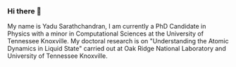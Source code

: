 ### Hi there 👋

My name is Yadu Sarathchandran, I am currently a PhD Candidate in Physics with a minor in Computational Sciences at the University of Tennessee Knoxville. My doctoral research is on "Understanding the Atomic Dynamics in Liquid State" carried out at Oak Ridge National Laboratory and University of Tennessee Knoxville. 

<!--
**Yadukrishnan1/Yadukrishnan1** is a ✨ _special_ ✨ repository because its `README.md` (this file) appears on your GitHub profile.

Here are some ideas to get you started:

- 🔭 I’m currently working on ...
- 🌱 I’m currently learning ...
- 👯 I’m looking to collaborate on ...
- 🤔 I’m looking for help with ...
- 💬 Ask me about ...
- 📫 How to reach me: ...
- 😄 Pronouns: ...
- ⚡ Fun fact: ...
-->
